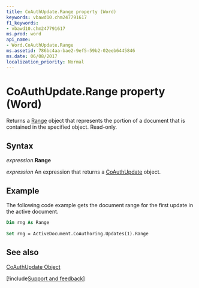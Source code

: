 ```yaml
---
title: CoAuthUpdate.Range property (Word)
keywords: vbawd10.chm247791617
f1_keywords:
- vbawd10.chm247791617
ms.prod: word
api_name:
- Word.CoAuthUpdate.Range
ms.assetid: 786bc4aa-bae2-9ef5-59b2-02eeb6445846
ms.date: 06/08/2017
localization_priority: Normal
---
```



# CoAuthUpdate.Range property (Word)

Returns a [Range](Word.Range.md) object that represents the portion of a document that is contained in the specified object. Read-only.


## Syntax

_expression_.**Range**

 _expression_ An expression that returns a [CoAuthUpdate](./Word.CoAuthUpdate.md) object.


## Example

The following code example gets the document range for the first update in the active document.


```vb
Dim rng As Range 
 
Set rng = ActiveDocument.CoAuthoring.Updates(1).Range 

```


## See also


[CoAuthUpdate Object](Word.CoAuthUpdate.md)

[!include[Support and feedback](~/includes/feedback-boilerplate.md)]